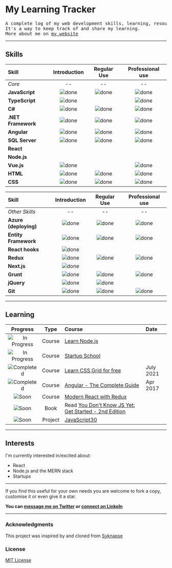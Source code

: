 # My Learning Tracker

<pre>
A complete log of my web development skills, learning, resources, interests
It's a way to keep track of and share my learning.
More about me on <a href="https://ericnjuki.com">my website</a>
</pre>


----

## Skills

[done]: https://user-images.githubusercontent.com/29199184/32275438-8385f5c0-bf0b-11e7-9406-42265f71e2bd.png "Done"

|               Skill              | Introduction      |     Regular Use        | Professional use |
|:-------------------------------- |:-----------------:|:----------------------:|:----------------:|
|*Core*                            |      --           |          --            |        --        |
|**JavaScript**                    | ![done][done]     | ![done][done]          | ![done][done]    |
|**TypeScript**                    | ![done][done]     |                        | ![done][done]    |
|**C#**                            | ![done][done]     | ![done][done]          | ![done][done]    |
|**.NET Framework**                | ![done][done]     | ![done][done]          | ![done][done]    |
|**Angular**                       | ![done][done]     | ![done][done]          | ![done][done]    |
|**SQL Server**                    | ![done][done]     | ![done][done]          | ![done][done]    |
|**React**                         |                   |                        |                  |
|**Node.js**                       |                   |                        |                  |
|**Vue.js**                        | ![done][done]     |                        | ![done][done]    |
|**HTML**                          | ![done][done]     | ![done][done]          | ![done][done]    |
|**CSS**                           | ![done][done]     | ![done][done]          | ![done][done]    |


|               Skill              | Introduction      |     Regular Use        | Professional use |
|:-------------------------------- |:-----------------:|:----------------------:|:----------------:|
|*Other Skills*                    |      --           |         --             |        --        |
|**Azure (deploying)**             | ![done][done]     | ![done][done]          | ![done][done]    |
|**Entity Framework**              | ![done][done]     | ![done][done]          | ![done][done]    |
|**React hooks**                   | ![done][done]     |                        |                  |
|**Redux**                         | ![done][done]     | ![done][done]          | ![done][done]    |
|**Next.js**                       | ![done][done]     |                        |                  |
|**Grunt**                         | ![done][done]     | ![done][done]          | ![done][done]    |
|**jQuery**                        | ![done][done]     | ![done][done]          |                  |
|**Git**                           | ![done][done]     | ![done][done]          | ![done][done]    |



----

## Learning

[//]: # (Status images)

[Completed]: https://user-images.githubusercontent.com/29199184/32275438-8385f5c0-bf0b-11e7-9406-42265f71e2bd.png "Completed"
[In Progress]: https://user-images.githubusercontent.com/29199184/34462881-7305ddac-ee4d-11e7-9b57-589424820da4.png "In Progress"
[Soon]: https://user-images.githubusercontent.com/29199184/34462916-d5c37bd4-ee4d-11e7-9f4a-d57f2243281b.png "Soon"

|            Progress         |   Type     | Course                                                          |   Date     |
|:---------------------------:|:----------:|:----------------------------------------------------------------|:-----------|
| ![In Progress][In Progress] |   Course   | [Learn Node.js]                                                 |            |
| ![In Progress][In Progress] |   Course   | [Startup School]                                                |            |
| ![Completed][Completed]     |   Course   | [Learn CSS Grid for free]                                       |  July 2021 |
| ![Completed][Completed]     |   Course   | [Angular - The Complete Guide]                                  |  Apr 2017  |
| ![Soon][Soon]               |   Course   | [Modern React with Redux]                                       |            |
| ![Soon][Soon]               |    Book    | Read [You Don't Know JS Yet: Get Started - 2nd Edition]         |            |
| ![Soon][Soon]               |   Project  | [JavaScript30]                                                  |            |

[//]: # (Reference links to courses)

[Learn Node.js]: https://nodejs.dev/learn
[Modern React with Redux]: https://www.udemy.com/course/react-redux/
[Angular - The Complete Guide]: https://www.udemy.com/course/the-complete-guide-to-angular-2/
[You Don't Know JS Yet: Get Started - 2nd Edition]: https://github.com/getify/You-Dont-Know-JS/blob/2nd-ed/get-started/README.md
[Learn CSS Grid for free]: https://scrimba.com/learn/cssgrid
[JavaScript30]: https://javascript30.com/
[Startup School]: https://www.startupschool.org/


----

## Interests

I'm currently interested in/excited about:

+ React
+ Node.js and the MERN stack
+ Startups

----

If you find this useful for your own needs you are welcome to fork a copy, customise it or even give it a star.

**You can [message me on Twitter](https://twitter.com/ericnjuki "@ericnjuki") or [connect on LinkeIn](https://linkedin.com/in/ericnjuki "Eric's LinkedIn")**

----

### Acknowledgments
This project was inspired by and cloned from [Syknapse](https://github.com/Syknapse/My-Learning-Tracker)


### License

[MIT License](https://github.com/ericnjuki/learning-tracker/blob/master/LICENSE)

